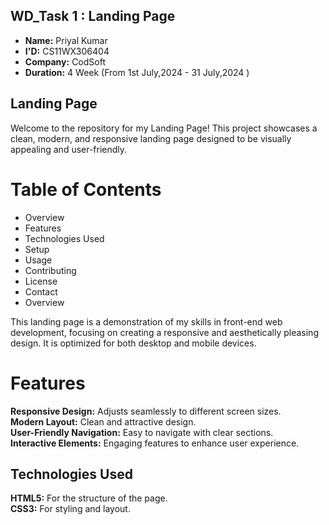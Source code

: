 WD_Task 1 : Landing Page 
-------------------------
* __Name:__ Priyal Kumar
* __I'D:__ CS11WX306404
* __Company:__ CodSoft  
* __Duration:__ 4 Week (From 1st July,2024 - 31 July,2024 )

  
Landing Page
--------------
Welcome to the repository for my Landing Page! This project showcases a clean, modern, and responsive landing page designed to be visually appealing and user-friendly.

# Table of Contents
* Overview  
* Features  
* Technologies Used
* Setup  
* Usage  
* Contributing  
* License  
* Contact  
* Overview  

This landing page is a demonstration of my skills in front-end web development, focusing on creating a responsive and aesthetically pleasing design. It is optimized for both desktop and mobile devices.

# Features  

__Responsive Design:__ Adjusts seamlessly to different screen sizes.  
__Modern Layout:__ Clean and attractive design.  
__User-Friendly Navigation:__ Easy to navigate with clear sections.  
__Interactive Elements:__ Engaging features to enhance user experience.  

Technologies Used
---------------------
__HTML5:__ For the structure of the page.  
__CSS3:__ For styling and layout.
